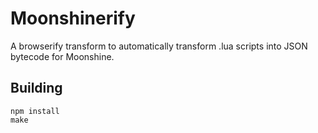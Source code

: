 # Moonshinerify

A browserify transform to automatically transform .lua scripts into JSON bytecode for
Moonshine.

## Building
	npm install
	make
